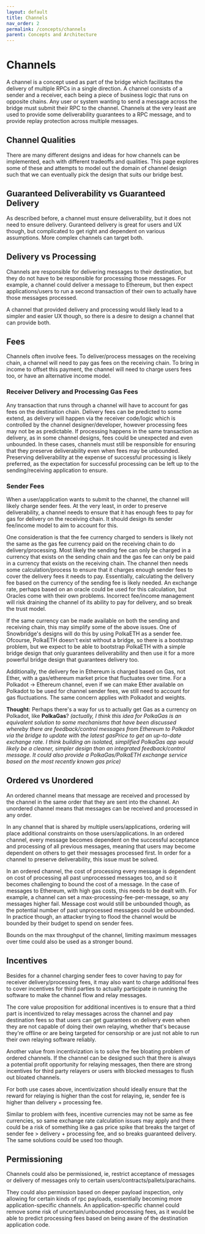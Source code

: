 ```yaml
---
layout: default
title: Channels
nav_order: 2
permalink: /concepts/channels
parent: Concepts and Architecture
---
```

# Channels
A channel is a concept used as part of the bridge which facilitates the delivery of multiple RPCs in a single direction. A channel consists of a sender and a receiver, each being a piece of business logic that runs on opposite chains. Any user or system wanting to send a message across the bridge must submit their RPC to the channel. Channels at the very least are used to provide some deliverability guarantees to a RPC message, and to provide replay protection across multiple messages.

## Channel Qualities
There are many different designs and ideas for how channels can be implemented, each with different tradeoffs and qualities. This page explores some of these and attempts to model out the domain of channel design such that we can eventually pick the design that suits our bridge best.

## Guaranteed Deliverability vs Guaranteed Delivery
As described before, a channel must ensure deliverability, but it does not need to ensure delivery. Guranteed delivery is great for users and UX though, but complicated to get right and dependent on various assumptions. More complex channels can target both.

## Delivery vs Processing
Channels are responsible for delivering messages to their destination, but they do not have to be responsible for processing those messages. For example, a channel could deliver a message to Ethereum, but then expect applications/users to run a second transaction of their own to actually have those messages processed.

A channel that provided delivery and processing would likely lead to a simpler and easier UX though, so there is a desire to design a channel that can provide both.

## Fees
Channels often involve fees. To deliver/process messages on the receiving chain, a channel will need to pay gas fees on the receiving chain. To bring in income to offset this payment, the channel will need to charge users fees too, or have an alternative income model.

### Receiver Delivery and Processing Gas Fees
Any transaction that runs through a channel will have to account for gas fees on the destination chain. Delivery fees can be predicted to some extend, as delivery will happen via the receiver code/logic which is controlled by the channel designer/developer, however processing fees may not be as predictable. If processing happens in the same transaction as delivery, as in some channel designs, fees could be unexpected and even unbounded. In these cases, channels must still be responsible for ensuring that they preserve deliverability even when fees may be unbounded. Preserving deliverability at the expense of successful processing is likely preferred, as the expectation for successful processing can be left up to the sending/receiving application to ensure.

### Sender Fees 
When a user/application wants to submit to the channel, the channel will likely charge sender fees. At the very least, in order to preserve deliverability, a channel needs to ensure that it has enough fees to pay for gas for delivery on the receiving chain. It should design its sender fee/income model to aim to account for this.

One consideration is that the fee currency charged to senders is likely not the same as the gas fee currency paid on the receiving chain to do delivery/processing. Most likely the sending fee can only be charged in a currency that exists on the sending chain and the gas fee can only be paid in a currency that exists on the receiving chain. The channel then needs some calculation/process to ensure that it charges enough sender fees to cover the delivery fees it needs to pay. Essentially, calculating the delivery fee based on the currency of the sending fee is likely needed. An exchange rate, perhaps based on an oracle could be used for this calculation, but Oracles come with their own problems. Incorrect fee/income management will risk draining the channel of its ability to pay for delivery, and so break the trust model.

If the same currency can be made available on both the sending and receiving chain, this may simplify some of the above issues. One of Snowbridge's designs will do this by using PolkaETH as a sender fee. Ofcourse, PolkaETH doesn't exist without a bridge, so there is a bootstrap problem, but we expect to be able to bootstrap PolkaETH with a simple bridge design that only guarantees deliverability and then use it for a more powerful bridge design that guarantees delivery too. 

Additionally, the delivery fee in Ethereum is charged based on Gas, not Ether, with a gas/ethereum market price that fluctuates over time. For a Polkadot -> Ethereum channel, even if we can make Ether available on Polkadot to be used for channel sender fees, we still need to account for gas fluctuations. The same concern applies with Polkadot and weights.

**Thought:** Perhaps there's a way for us to actually get Gas as a currency on Polkadot, like **PolkaGas**? *(actually, I think this idea for PolkaGas is an equivalent solution to some mechanisms that have been discussed whereby there are feedback/control messages from Ethereum to Polkadot via the bridge to update with the latest gasPrice to get an up-to-date exchange rate. I think building an isolated, simplified PolkaGas app would likely be a cleaner, simpler design than an integrated feedback/control message. It could also provide a PolkaGas/PolkaETH exchange service based on the most recently known gas price)*

## Ordered vs Unordered
An ordered channel means that message are received and processed by the channel in the same order that they are sent into the channel. An unordered channel means that messages can be received and processed in any order.

In any channel that is shared by multiple users/applications, ordering will place additional constraints on those users/applications. In an ordered channel, every message becomes dependent on the successful acceptance and processing of all previous messages, meaning that users may become dependent on others to get their messages processed first. In order for a channel to preserve deliverability, this issue must be solved.

In an ordered channel, the cost of processing every message is dependent on cost of processing all past unprocessed messages too, and so it becomes challenging to bound the cost of a message. In the case of messages to Ethereum, with high gas costs, this needs to be dealt with. For example, a channel can set a max-processing-fee-per-message, so any messages higher fail. Message cost would still be unbounded though, as the potential number of past unprocessed messages could be unbounded. In practice though, an attacker trying to flood the channel would be bounded by their budget to spend on sender fees.

Bounds on the max throughput of the channel, limiting maximum messages over time could also be used as a stronger bound.

## Incentives
Besides for a channel charging sender fees to cover having to pay for receiver delivery/processing fees, it may also want to charge additional fees to cover incentives for third parties to actually participate in running the software to make the channel flow and relay messages.

The core value proposition for additional incentives is to ensure that a third part is incentivized to relay messages across the channel and pay destination fees so that users can get guarantees on delivery even when they are not capable of doing their own relaying, whether that's because they're offline or are being targeted for censorship or are just not able to run their own relaying software reliably.

Another value from incentivization is to solve the fee bloating problem of ordered channels. If the channel can be designed such that there is always a potential profit opportunity for relaying messages, then there are strong incentives for third party relayers or users with blocked messages to flush out bloated channels.

For both use cases above, incentivization should ideally ensure that the reward for relaying is higher than the cost for relaying, ie, sender fee is higher than delivery + processing fee.

Similar to problem with fees, incentive currencies may not be same as fee currencies, so same exchange rate calculation issues may apply and there could be a risk of something like a gas price spike that breaks the target of sender fee > delivery + processing fee, and so breaks guaranteed delivery. The same solutions could be used too though.

## Permissioning
Channels could also be permissioned, ie, restrict acceptance of messages or delivery of messages only to certain users/contracts/pallets/parachains.

They could also permission based on deeper payload inspection, only allowing for certain kinds of rpc payloads, essentially becoming more application-specific channels. An application-specific channel could remove some risk of uncertain/unbounded processing fees, as it would be able to predict processing fees based on being aware of the destination application code.